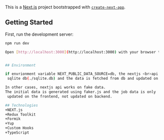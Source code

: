 This is a [Next.js](https://nextjs.org) project bootstrapped with [`create-next-app`](https://nextjs.org/docs/app/api-reference/cli/create-next-app).

## Getting Started

First, run the development server:

```bash
npm run dev

Open [http://localhost:3000](http://localhost:3000) with your browser to see the result.


## Environment

if envrionment variable NEXT_PUBLIC_DATA_SOURCE=db, the nextjs <br>api works based on
 sqlite db(./sqlite.db) and the data is fetched from db and updated on the db.

In other cases, nextjs api works on fake data.
The initial data is generated using faker.js and the job data is only
 updated on the frontend, not updated on backend.

## Technologies
+NEXT.js
+Redux Toolkit
+Formik
+Yup
+Custom Hooks
+TypeScript

